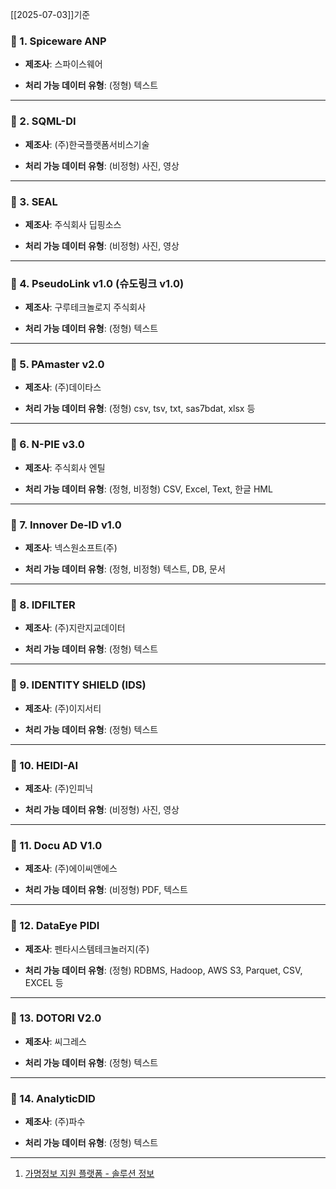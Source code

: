 
[[2025-07-03]]기준 


### 🔹 1. Spiceware ANP

- **제조사**: 스파이스웨어
    
- **처리 가능 데이터 유형**: (정형) 텍스트
    

---

### 🔹 2. SQML-DI

- **제조사**: (주)한국플랫폼서비스기술
    
- **처리 가능 데이터 유형**: (비정형) 사진, 영상
    

---

### 🔹 3. SEAL

- **제조사**: 주식회사 딥핑소스
    
- **처리 가능 데이터 유형**: (비정형) 사진, 영상
    

---

### 🔹 4. PseudoLink v1.0 (슈도링크 v1.0)

- **제조사**: 구루테크놀로지 주식회사
    
- **처리 가능 데이터 유형**: (정형) 텍스트
    

---

### 🔹 5. PAmaster v2.0

- **제조사**: (주)데이타스
    
- **처리 가능 데이터 유형**: (정형) csv, tsv, txt, sas7bdat, xlsx 등
    

---

### 🔹 6. N-PIE v3.0

- **제조사**: 주식회사 엔틸
    
- **처리 가능 데이터 유형**: (정형, 비정형) CSV, Excel, Text, 한글 HML
    

---

### 🔹 7. Innover De-ID v1.0

- **제조사**: 넥스원소프트(주)
    
- **처리 가능 데이터 유형**: (정형, 비정형) 텍스트, DB, 문서
    

---

### 🔹 8. IDFILTER

- **제조사**: (주)지란지교데이터
    
- **처리 가능 데이터 유형**: (정형) 텍스트
    

---

### 🔹 9. IDENTITY SHIELD (IDS)

- **제조사**: (주)이지서티
    
- **처리 가능 데이터 유형**: (정형) 텍스트
    

---

### 🔹 10. HEIDI-AI

- **제조사**: (주)인피닉
    
- **처리 가능 데이터 유형**: (비정형) 사진, 영상
    

---

### 🔹 11. Docu AD V1.0

- **제조사**: (주)에이씨앤에스
    
- **처리 가능 데이터 유형**: (비정형) PDF, 텍스트
    

---

### 🔹 12. DataEye PIDI

- **제조사**: 펜타시스템테크놀러지(주)
    
- **처리 가능 데이터 유형**: (정형) RDBMS, Hadoop, AWS S3, Parquet, CSV, EXCEL 등
    

---

### 🔹 13. DOTORI V2.0

- **제조사**: 씨그레스
    
- **처리 가능 데이터 유형**: (정형) 텍스트
    

---

### 🔹 14. AnalyticDID

- **제조사**: (주)파수
    
- **처리 가능 데이터 유형**: (정형) 텍스트
---

1) [가명정보 지원 플랫폼 - 솔루션 정보](https://dataprivacy.go.kr/selectSolutionList.do)


